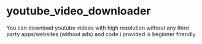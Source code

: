 # youtube_video_downloader
You can download youtube videos with high resolution without any third party apps/websites (without ads) and code i provided is beginner friendly 
